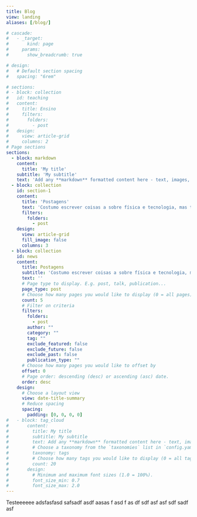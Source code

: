```yaml
---
title: Blog
view: landing
aliases: [/blog/]

# cascade:
#   - _target:
#       kind: page
#     params:
#       show_breadcrumb: true

# design:
#   # Default section spacing
#   spacing: "6rem"

# sections:
# - block: collection
#   id: teaching
#   content:
#     title: Ensino
#     filters:
#       folders:
#         - post
#   design:
#     view: article-grid
#     columns: 2
# Page sections
sections:
  - block: markdown
    content:
      title: 'My title'
    subtitle: 'My subtitle'
    text: 'Add any **markdown** formatted content here - text, images, videos, galleries - and even HTML code!'
  - block: collection
    id: section-1
    content:
      title: 'Postagens'
      text: 'Costumo escrever coisas a sobre física e tecnologia, mas também escrevo algumas coisas aleatórias.'
      filters:
        folders:
          - post
    design:
      view: article-grid
      fill_image: false
      columns: 3
  - block: collection
    id: news
    content:
      title: Postagens
      subtitle: 'Costumo escrever coisas a sobre física e tecnologia, mas também escrevo algumas coisas aleatórias.'
      text: ''
      # Page type to display. E.g. post, talk, publication...
      page_type: post
      # Choose how many pages you would like to display (0 = all pages)
      count: 5
      # Filter on criteria
      filters:
        folders:
          - post
        author: ""
        category: ""
        tag: ""
        exclude_featured: false
        exclude_future: false
        exclude_past: false
        publication_type: ""
      # Choose how many pages you would like to offset by
      offset: 0
      # Page order: descending (desc) or ascending (asc) date.
      order: desc
    design:
      # Choose a layout view
      view: date-title-summary
      # Reduce spacing
      spacing:
        padding: [0, 0, 0, 0]
#   - block: tag_cloud
#       content:
#         title: My title
#         subtitle: My subtitle
#         text: Add any **markdown** formatted content here - text, images, videos, galleries - and even HTML code!
#         # Choose a taxonomy from the `taxonomies` list in `config.yaml` to display (e.g. tags, categories, authors)
#         taxonomy: tags
#         # Choose how many tags you would like to display (0 = all tags)
#         count: 20
#       design:
#         # Minimum and maximum font sizes (1.0 = 100%).
#         font_size_min: 0.7
#         font_size_max: 2.0
---
```


Testeeeeee adsfasfasd safsadf asdf aasas
f asd
f as
df 
sdf
asf asf sdf sadf asf